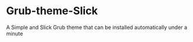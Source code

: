 # Grub-theme-Slick
 A Simple and Slick Grub theme that can be installed automatically under a minute
